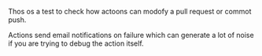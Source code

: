 Thos os a test to check how actoons can modofy a pull request or commot push.

Actions send email notifications on failure which can generate a lot of noise if you are trying to debug the action itself.
